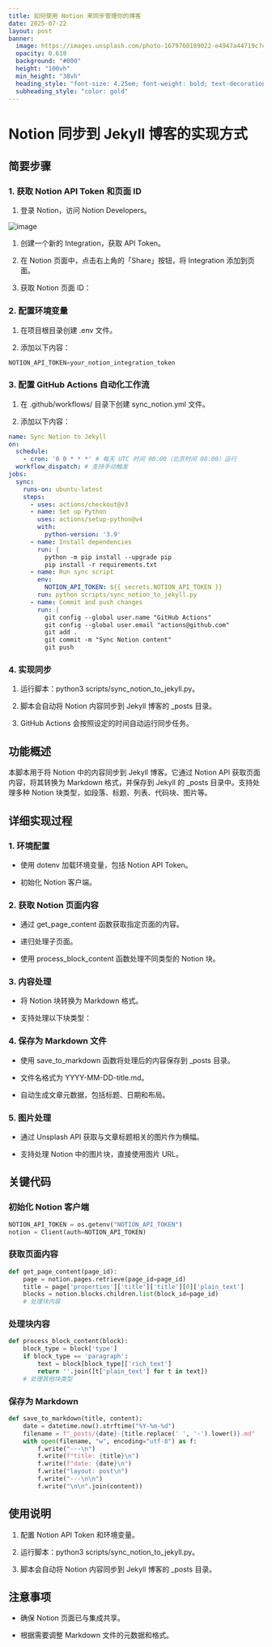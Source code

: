 ```yaml
---
title: 如何使用 Notion 来同步管理你的博客
date: 2025-07-22
layout: post
banner:
  image: https://images.unsplash.com/photo-1679760189022-e4947a44719c?crop=entropy&cs=tinysrgb&fit=max&fm=jpg&ixid=M3w2OTIwMzJ8MHwxfHJhbmRvbXx8fHx8fHx8fDE3NTMxNzk5ODh8&ixlib=rb-4.1.0&q=80&w=1080
  opacity: 0.618
  background: "#000"
  height: "100vh"
  min_height: "38vh"
  heading_style: "font-size: 4.25em; font-weight: bold; text-decoration: underline"
  subheading_style: "color: gold"
---
```


# Notion 同步到 Jekyll 博客的实现方式

## 简要步骤

### 1. 获取 Notion API Token 和页面 ID

1. 登录 Notion，访问 Notion Developers。

![image](https://prod-files-secure.s3.us-west-2.amazonaws.com/a7a0cc5a-89b9-4cda-8686-1fba0ca52f40/d19c1afe-dea5-4312-9333-786b0ba83054/image.png?X-Amz-Algorithm=AWS4-HMAC-SHA256&X-Amz-Content-Sha256=UNSIGNED-PAYLOAD&X-Amz-Credential=ASIAZI2LB4664QL5ARN6%2F20250722%2Fus-west-2%2Fs3%2Faws4_request&X-Amz-Date=20250722T102628Z&X-Amz-Expires=3600&X-Amz-Security-Token=IQoJb3JpZ2luX2VjENL%2F%2F%2F%2F%2F%2F%2F%2F%2F%2FwEaCXVzLXdlc3QtMiJGMEQCIDLDfxuykat9Q95syqlHaF13aqfHeiO547qrdZSdljqyAiBoQ5U%2BvyAPsmuof6jqz4MGxfwmlzCUV4BPEoe35uM4siqIBAjr%2F%2F%2F%2F%2F%2F%2F%2F%2F%2F8BEAAaDDYzNzQyMzE4MzgwNSIMoGMeyt7HGUEzSecwKtwD3iDzzq8COovYeKTTPP6mKnUGhX81B0CGtuWjw%2BhWpPGx24M%2F5UXoI02jLqTmD1Zz8zSTkHTnRSzh%2B4F8pfc4vynUExD5O50%2BKkF89ZDhgQ7fgKAc67kWRo59cPCsbMu1qhBG4TvnQDRvrHCdJ%2BDNZR6YkoQB1Pp2w%2BNxuYx7qk8uLFHssfgd05%2F2Hvuv939pKutxzOl69ifteesepJziLuRQFwYqNq8DqlusHi76cikA0i3fY3XcrvGpJHnd9OANFS9hzmkqucgJh07De1FEJwNDoeVLZhyDDzzYGbNDVa8kWcPtp0lYrK2XgCOcnOZGow%2F%2BHPrgkfMhXLjulZ6GrRZs3INR3ZnZkkN5MMcYVTFDQQXEmgrB1%2FFh9QOxcUR3XYd%2B39n5B0vTB1LfoRhWZbefH0BA4s0YyMyqWuke44oF0UqNltL%2Bzln9R9atgfb5lBaUSW5bwXtj7QPKCKYvLiuq6DjmUvWfUqLt7rCo%2FGd00VQ4R%2Bm%2BszbJW5moHVlsbPtrIdotJgAIaV1jPGt9aaEocaUIbCdlW1UXgvlTw3oU9McGG8m%2B9DO4558uszh08aC2%2BrVK3VfqhS%2Byi4PF1tybNqEm7IUBI5fZLCr0XYu85mOA5ZahTrAD7qEwlbP9wwY6pgF6hhImRG3z2OJumU6a62uiYiccEPh3P%2B%2FhKx%2F4Zn0nHL%2FNlUYApSmxYaohjs%2FHenIsSqPovcEIOTz3oEKEFTUI1%2FOBGhmb6LTCBizSVRxtLCoHlIKpHgcunJwZEaCi1H%2B4H7PDJWPbUfPyiHu%2FuCdjxxMoOahsM3M%2Fk%2BnxnVyIaV2b%2F5y8Fj%2BJnn%2FZC7HOXrbv67a00HQ0Raj1DWUrXwZPcWyXnTnv&X-Amz-Signature=41452cae5359910da18146e60849b4c4e99f3ca0b3a504aa00ffa9e46aaca2cb&X-Amz-SignedHeaders=host&x-amz-checksum-mode=ENABLED&x-id=GetObject)

1. 创建一个新的 Integration，获取 API Token。

1. 在 Notion 页面中，点击右上角的「Share」按钮，将 Integration 添加到页面。

1. 获取 Notion 页面 ID：


### 2. 配置环境变量

1. 在项目根目录创建 .env 文件。

1. 添加以下内容：

```javascript
NOTION_API_TOKEN=your_notion_integration_token
```

### 3. 配置 GitHub Actions 自动化工作流

1. 在 .github/workflows/ 目录下创建 sync_notion.yml 文件。

1. 添加以下内容：

```yaml
name: Sync Notion to Jekyll
on:
  schedule:
    - cron: '0 0 * * *' # 每天 UTC 时间 00:00（北京时间 08:00）运行
  workflow_dispatch: # 支持手动触发
jobs:
  sync:
    runs-on: ubuntu-latest
    steps:
      - uses: actions/checkout@v3
      - name: Set up Python
        uses: actions/setup-python@v4
        with:
          python-version: '3.9'
      - name: Install dependencies
        run: |
          python -m pip install --upgrade pip
          pip install -r requirements.txt
      - name: Run sync script
        env:
          NOTION_API_TOKEN: ${{ secrets.NOTION_API_TOKEN }}
        run: python scripts/sync_notion_to_jekyll.py
      - name: Commit and push changes
        run: |
          git config --global user.name "GitHub Actions"
          git config --global user.email "actions@github.com"
          git add .
          git commit -m "Sync Notion content"
          git push
```

### 4. 实现同步

1. 运行脚本：python3 scripts/sync_notion_to_jekyll.py。

1. 脚本会自动将 Notion 内容同步到 Jekyll 博客的 _posts 目录。

1. GitHub Actions 会按照设定的时间自动运行同步任务。

## 功能概述

本脚本用于将 Notion 中的内容同步到 Jekyll 博客。它通过 Notion API 获取页面内容，将其转换为 Markdown 格式，并保存到 Jekyll 的 _posts 目录中。支持处理多种 Notion 块类型，如段落、标题、列表、代码块、图片等。

## 详细实现过程

### 1. 环境配置

- 使用 dotenv 加载环境变量，包括 Notion API Token。

- 初始化 Notion 客户端。

### 2. 获取 Notion 页面内容

- 通过 get_page_content 函数获取指定页面的内容。

- 递归处理子页面。

- 使用 process_block_content 函数处理不同类型的 Notion 块。

### 3. 内容处理

- 将 Notion 块转换为 Markdown 格式。

- 支持处理以下块类型：


### 4. 保存为 Markdown 文件

- 使用 save_to_markdown 函数将处理后的内容保存到 _posts 目录。

- 文件名格式为 YYYY-MM-DD-title.md。

- 自动生成文章元数据，包括标题、日期和布局。

### 5. 图片处理

- 通过 Unsplash API 获取与文章标题相关的图片作为横幅。

- 支持处理 Notion 中的图片块，直接使用图片 URL。

## 关键代码

### 初始化 Notion 客户端

```python
NOTION_API_TOKEN = os.getenv("NOTION_API_TOKEN")
notion = Client(auth=NOTION_API_TOKEN)
```

### 获取页面内容

```python
def get_page_content(page_id):
    page = notion.pages.retrieve(page_id=page_id)
    title = page['properties']['title']['title'][0]['plain_text']
    blocks = notion.blocks.children.list(block_id=page_id)
    # 处理块内容
```

### 处理块内容

```python
def process_block_content(block):
    block_type = block['type']
    if block_type == 'paragraph':
        text = block[block_type]['rich_text']
        return ''.join([t['plain_text'] for t in text])
    # 处理其他块类型
```

### 保存为 Markdown

```python
def save_to_markdown(title, content):
    date = datetime.now().strftime("%Y-%m-%d")
    filename = f"_posts/{date}-{title.replace(' ', '-').lower()}.md"
    with open(filename, "w", encoding="utf-8") as f:
        f.write("---\n")
        f.write(f"title: {title}\n")
        f.write(f"date: {date}\n")
        f.write("layout: post\n")
        f.write("---\n\n")
        f.write("\n\n".join(content))
```

## 使用说明

1. 配置 Notion API Token 和环境变量。

1. 运行脚本：python3 scripts/sync_notion_to_jekyll.py。

1. 脚本会自动将 Notion 内容同步到 Jekyll 博客的 _posts 目录。

## 注意事项

- 确保 Notion 页面已与集成共享。

- 根据需要调整 Markdown 文件的元数据和格式。